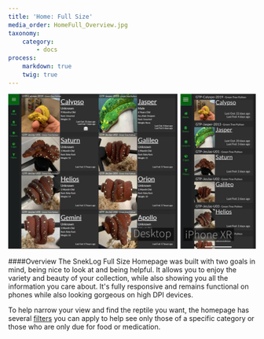 ```yaml
---
title: 'Home: Full Size'
media_order: HomeFull_Overview.jpg
taxonomy:
    category:
        - docs
process:
    markdown: true
    twig: true
---
```


![](HomeFull_Overview.jpg)

####Overview
The SnekLog Full Size Homepage was built with two goals in mind, being nice to look at and being helpful. It allows you to enjoy the variety and beauty of your collection, while also showing you all the information you care about. It's fully responsive and remains functional on phones while also looking gorgeous on high DPI devices.

To help narrow your view and find the reptile you want, the homepage has several [filters](https://help.sneklog.com/home-pages/home-full/home-full-filters) you can apply to help see only those of a specific category or those who are only due for food or medication.